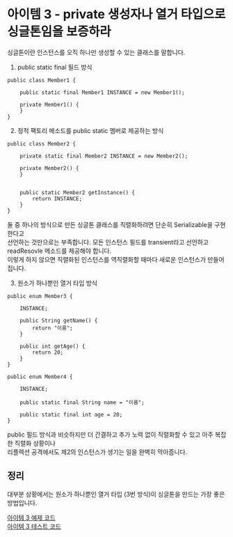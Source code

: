 # 아이템 3 - private 생성자나 열거 타입으로 싱글톤임을 보증하라

싱글톤이란 인스턴스를 오직 하나만 생성할 수 있는 클래스를 말합니다.   

1. public static final 필드 방식

```
public class Member1 {

    public static final Member1 INSTANCE = new Member1();

    private Member1() {
    }
}
```

2. 정적 팩토리 메소드를 public static 멤버로 제공하는 방식

```
public class Member2 {

    private static final Member2 INSTANCE = new Member2();

    private Member2() {
    }


    public static Member2 getInstance() {
        return INSTANCE;
    }
}
```

둘 중 하나의 방식으로 만든 싱글톤 클래스를 직렬화하려면 단순히 Serializable을 구현한다고   
선언하는 것만으로는 부족합니다. 모든 인스턴스 필드를 transient라고 선언하고 readResovle 메소드를 제공해야 합니다.   
이렇게 하지 않으면 직렬화된 인스턴스를 역직렬화할 때마다 새로운 인스턴스가 만들어집니다.    

3. 원소가 하나뿐인 열거 타입 방식

```
public enum Member3 {

    INSTANCE;

    public String getName() {
        return "이름";
    }

    public int getAge() {
        return 20;
    }
}
```

```
public enum Member4 {

    INSTANCE;

    public static final String name = "이름";

    public static final int age = 20;
}
```



public 필드 방식과 비슷하지만 더 간결하고 추가 노력 없이 직렬화할 수 있고 아주 복잡한 직렬화 상황이나    
리플렉션 공격에서도 제2의 인스턴스가 생기는 일을 완벽히 막아줍니다.    

## 정리

대부분 상황에서는 원소가 하나뿐인 열거 타입 (3번 방식)이 싱글톤을 만드는 가장 좋은 방법입니다.   

[아이템 3 예제 코드](https://github.com/320Hwany/EffectiveJava/tree/main/src/main/java/effective/item3)   
[아이템 3 테스트 코드](https://github.com/320Hwany/EffectiveJava/blob/main/src/test/java/effective/item3/MemberTest.java)   
